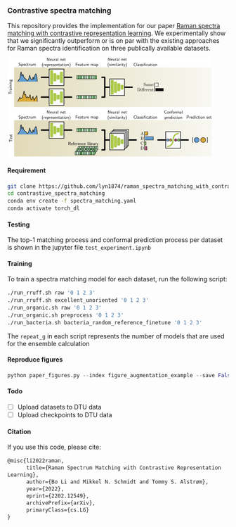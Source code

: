 ### Contrastive spectra matching 
This repository provides the implementation for our paper [Raman spectra matching with contrastive representation learning](https://arxiv.org/abs/2202.12549). We experimentally show that we significantly outperform or is on par with the existing approaches for Raman spectra identification on three publically available datasets. 

![](concept.png)

#### Requirement 
```bash
git clone https://github.com/lyn1874/raman_spectra_matching_with_contrastive_learning.git
cd contrastive_spectra_matching
conda env create -f spectra_matching.yaml
conda activate torch_dl
```

#### Testing
The top-1 matching process and conformal prediction process per dataset is shown in the jupyter file `test_experiment.ipynb`

#### Training
To train a spectra matching model for each dataset, run the following script:
```bash
./run_rruff.sh raw '0 1 2 3'
./run_rruff.sh excellent_unoriented '0 1 2 3'
./run_organic.sh raw '0 1 2 3'
./run_organic.sh preprocess '0 1 2 3'
./run_bacteria.sh bacteria_random_reference_finetune '0 1 2 3'
```
The `repeat_g` in each script represents the number of models that are used for the ensemble calculation

#### Reproduce figures

```python
python paper_figures.py --index figure_augmentation_example --save False --pdf_pgf pdf
```

#### Todo
- [ ] Upload datasets to DTU data
- [ ] Upload checkpoints to DTU data

#### Citation
If you use this code, please cite:
```
@misc{li2022raman,
      title={Raman Spectrum Matching with Contrastive Representation Learning}, 
      author={Bo Li and Mikkel N. Schmidt and Tommy S. Alstrøm},
      year={2022},
      eprint={2202.12549},
      archivePrefix={arXiv},
      primaryClass={cs.LG}
}
```

